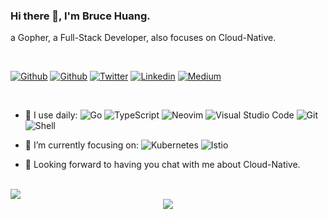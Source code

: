 ### Hi there 👋, I'm Bruce Huang.

a Gopher, a Full-Stack Developer, also focuses on Cloud-Native.

<br>

[![Github](https://img.shields.io/badge/Gmail-%23EA4335.svg?style=for-the-badge&logo=Gmail&logoColor=white)](mailto:helbingxxx@gmail.com)
[![Github](https://img.shields.io/badge/github-%2324292e.svg?style=for-the-badge&logo=github&logoColor=white)](https://github.com/helbing)
[![Twitter](https://img.shields.io/badge/twitter-%2300acee.svg?style=for-the-badge&logo=twitter&logoColor=white)](https://twitter.com/helbingxxx)
[![Linkedin](https://img.shields.io/badge/linkedin-%231E77B5.svg?style=for-the-badge&logo=linkedin&logoColor=white)](https://linkedin.com/in/helbingxxx)
[![Medium](https://img.shields.io/badge/medium-%23292929.svg?style=for-the-badge&logo=medium&logoColor=white)](https://medium.com/@helbingxxx)

<br>

- 🚀 I use daily:
  ![Go](https://img.shields.io/badge/Go-%2300ADD8?style=flat-square&logo=go&logoColor=white)
  ![TypeScript](https://img.shields.io/badge/TypeScript-%233178C6?style=flat-square&logo=typescript&logoColor=white)
  ![Neovim](https://img.shields.io/badge/Neovim-%2357A143?style=flat-square&logo=neovim&logoColor=white)
  ![Visual Studio Code](https://img.shields.io/badge/Visual%20Studio%20Code-%23007ACC?style=flat-square&logo=visual%20studio%20code&logoColor=white)
  ![Git](https://img.shields.io/badge/Git-%23F05032?style=flat-square&logo=git&logoColor=white)
  ![Shell](https://img.shields.io/badge/Shell-%23FFD500?style=flat-square&logo=shell&logoColor=white)

- 🔭 I’m currently focusing on: 
  ![Kubernetes](https://img.shields.io/badge/Kubernetes-%23326CE5?style=flat-square&logo=kubernetes&logoColor=white)
  ![Istio](https://img.shields.io/badge/Istio-%23466BB0?style=flat-square&logo=istio&logoColor=white)

- 🌱 Looking forward to having you chat with me about Cloud-Native.

<br>

<img src="https://github-readme-stats.vercel.app/api?username=helbing&count_private=true&show_icons=true" />

<br>

<div align="center">
  <a href="https://ko-fi.com/helbingxxx" target="_blank">
    <img src="https://img.shields.io/badge/Donate-Ko--fi-F16061.svg?style=flat-square&logo=ko-fi" align="center" />
  </a>
</div> 
